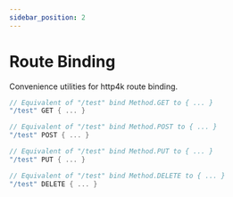 ```yaml
---
sidebar_position: 2
---
```


# Route Binding
Convenience utilities for http4k route binding.

```kotlin
// Equivalent of "/test" bind Method.GET to { ... }
"/test" GET { ... }

// Equivalent of "/test" bind Method.POST to { ... }
"/test" POST { ... }

// Equivalent of "/test" bind Method.PUT to { ... }
"/test" PUT { ... }

// Equivalent of "/test" bind Method.DELETE to { ... }
"/test" DELETE { ... }
```
